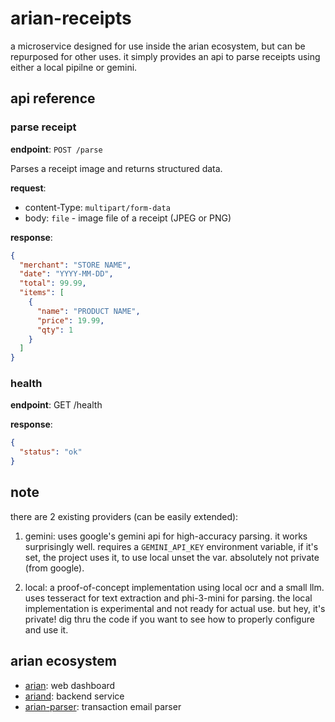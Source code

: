 # arian-receipts

a microservice designed for use inside the arian ecosystem, but can be repurposed for other uses. it simply provides an api to parse receipts using either a local pipilne or gemini.

## api reference

### parse receipt

**endpoint**: `POST /parse`

Parses a receipt image and returns structured data.

**request**:
- content-Type: `multipart/form-data`
- body: `file` - image file of a receipt (JPEG or PNG)

**response**:
```json
{
  "merchant": "STORE NAME",
  "date": "YYYY-MM-DD",
  "total": 99.99,
  "items": [
    {
      "name": "PRODUCT NAME",
      "price": 19.99,
      "qty": 1
    }
  ]
}
```

### health

**endpoint**:  GET /health

**response**:

```json
{
  "status": "ok"
}
```

## note

there are 2 existing providers (can be easily extended):

1. gemini: uses google's gemini api for high-accuracy parsing. it works surprisingly well. requires a `GEMINI_API_KEY` environment variable, if it's set, the project uses it, to use local unset the var. absolutely not private (from google).

2. local: a proof-of-concept implementation using local ocr and a small llm. uses tesseract for text extraction and phi-3-mini for parsing. the local implementation is experimental and not ready for actual use. but hey, it's private! dig thru the code if you want to see how to properly configure and use it.

## arian ecosystem
- [arian](https://github.com/xhos/arian): web dashboard
- [ariand](https://github.com/xhos/ariand): backend service
- [arian-parser](https://github.com/xhos/arian-parser): transaction email parser

